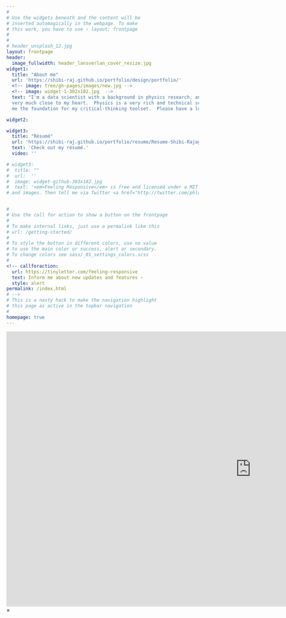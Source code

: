 ```yaml
---
#
# Use the widgets beneath and the content will be
# inserted automagically in the webpage. To make
# this work, you have to use › layout: frontpage
#
#  
# header_unsplash_12.jpg
layout: frontpage
header:
  image_fullwidth: header_lansverlan_cover_resize.jpg
widget1:
  title: "About me"
  url: 'https://shibi-raj.github.io/portfolio/design/portfolio/'
  <!-- image: tree/gh-pages/images/new.jpg -->
  <!-- image: widget-1-302x182.jpg  -->
  text: "I'm a data scientist with a background in physics research, and physics is still
  very much close to my heart.  Physics is a very rich and technical science with tons of data analysis, theory, and real-world applications and its research requires lots of creativity and resourcefulness.  My training in the field has given
  me the foundation for my critical-thinking toolset.  Please have a look around and feel free to contact me as I'm always looking hear the interesting things people have to say."

widget2:

widget3:
  title: "Résumé"
  url: 'https://shibi-raj.github.io/portfolio/resume/Resume-Shibi-Rajagopalan-DS.pdf' 
  text: 'Check out my résumé.'
  video: ''

# widget3:
#  title: ""
#  url:  ''
#  image: widget-github-303x182.jpg
#  text: '<em>Feeling Responsive</em> is free and licensed under a MIT License. Make it your own and start building. Grab the <a # # href="https://github.com/Phlow/feeling-responsive/tree/bare-bones-version">Bare-Bones-Version</a> for a fresh start or learn how # to use it with the <a href="https://github.com/Phlow/feeling-responsive/tree/gh-pages">education-version</a> with sample posts 
# and images. Then tell me via Twitter <a href="http://twitter.com/phlow">@phlow</a>.'


#
# Use the call for action to show a button on the frontpage
#
# To make internal links, just use a permalink like this
# url: /getting-started/
#
# To style the button in different colors, use no value
# to use the main color or success, alert or secondary.
# To change colors see sass/_01_settings_colors.scss
#
<!-- callforaction:
  url: https://tinyletter.com/feeling-responsive
  text: Inform me about new updates and features ›
  style: alert
permalink: /index.html
# -->
# This is a nasty hack to make the navigation highlight
# this page as active in the topbar navigation
#
homepage: true
---
```


<div id="videoModal" class="reveal-modal large" data-reveal="">
  <div class="flex-video widescreen vimeo" style="display: block;">
    <iframe width="1280" height="720" src="https://www.youtube.com/embed/3b5zCFSmVvU" frameborder="0" allowfullscreen></iframe>
  </div>
  <a class="close-reveal-modal">&#215;</a>
</div>
